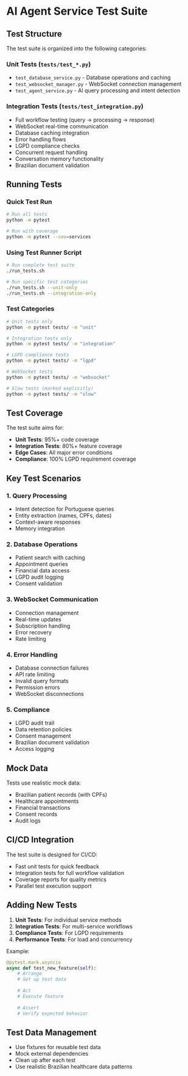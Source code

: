 # AI Agent Service Test Suite

## Test Structure

The test suite is organized into the following categories:

### Unit Tests (`tests/test_*.py`)
- `test_database_service.py` - Database operations and caching
- `test_websocket_manager.py` - WebSocket connection management
- `test_agent_service.py` - AI query processing and intent detection

### Integration Tests (`tests/test_integration.py`)
- Full workflow testing (query → processing → response)
- WebSocket real-time communication
- Database caching integration
- Error handling flows
- LGPD compliance checks
- Concurrent request handling
- Conversation memory functionality
- Brazilian document validation

## Running Tests

### Quick Test Run
```bash
# Run all tests
python -m pytest

# Run with coverage
python -m pytest --cov=services
```

### Using Test Runner Script
```bash
# Run complete test suite
./run_tests.sh

# Run specific test categories
./run_tests.sh --unit-only
./run_tests.sh --integration-only
```

### Test Categories
```bash
# Unit tests only
python -m pytest tests/ -m "unit"

# Integration tests only
python -m pytest tests/ -m "integration"

# LGPD compliance tests
python -m pytest tests/ -m "lgpd"

# WebSocket tests
python -m pytest tests/ -m "websocket"

# Slow tests (marked explicitly)
python -m pytest tests/ -m "slow"
```

## Test Coverage

The test suite aims for:
- **Unit Tests**: 95%+ code coverage
- **Integration Tests**: 80%+ feature coverage
- **Edge Cases**: All major error conditions
- **Compliance**: 100% LGPD requirement coverage

## Key Test Scenarios

### 1. Query Processing
- Intent detection for Portuguese queries
- Entity extraction (names, CPFs, dates)
- Context-aware responses
- Memory integration

### 2. Database Operations
- Patient search with caching
- Appointment queries
- Financial data access
- LGPD audit logging
- Consent validation

### 3. WebSocket Communication
- Connection management
- Real-time updates
- Subscription handling
- Error recovery
- Rate limiting

### 4. Error Handling
- Database connection failures
- API rate limiting
- Invalid query formats
- Permission errors
- WebSocket disconnections

### 5. Compliance
- LGPD audit trail
- Data retention policies
- Consent management
- Brazilian document validation
- Access logging

## Mock Data

Tests use realistic mock data:
- Brazilian patient records (with CPFs)
- Healthcare appointments
- Financial transactions
- Consent records
- Audit logs

## CI/CD Integration

The test suite is designed for CI/CD:
- Fast unit tests for quick feedback
- Integration tests for full workflow validation
- Coverage reports for quality metrics
- Parallel test execution support

## Adding New Tests

1. **Unit Tests**: For individual service methods
2. **Integration Tests**: For multi-service workflows
3. **Compliance Tests**: For LGPD requirements
4. **Performance Tests**: For load and concurrency

Example:
```python
@pytest.mark.asyncio
async def test_new_feature(self):
    # Arrange
    # Set up test data
    
    # Act
    # Execute feature
    
    # Assert
    # Verify expected behavior
```

## Test Data Management

- Use fixtures for reusable test data
- Mock external dependencies
- Clean up after each test
- Use realistic Brazilian healthcare data patterns